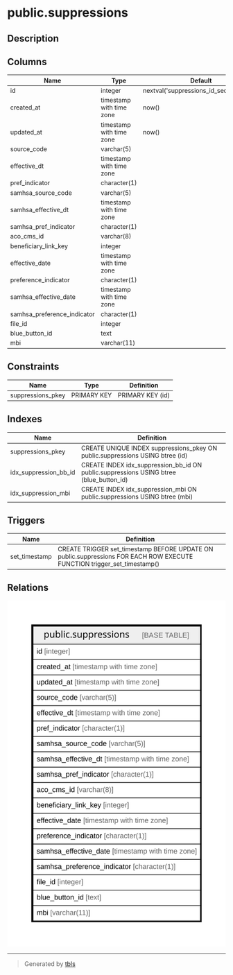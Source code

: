 # public.suppressions

## Description

## Columns

| Name | Type | Default | Nullable | Children | Parents | Comment |
| ---- | ---- | ------- | -------- | -------- | ------- | ------- |
| id | integer | nextval('suppressions_id_seq'::regclass) | false |  |  |  |
| created_at | timestamp with time zone | now() | true |  |  |  |
| updated_at | timestamp with time zone | now() | true |  |  |  |
| source_code | varchar(5) |  | true |  |  |  |
| effective_dt | timestamp with time zone |  | true |  |  |  |
| pref_indicator | character(1) |  | true |  |  |  |
| samhsa_source_code | varchar(5) |  | true |  |  |  |
| samhsa_effective_dt | timestamp with time zone |  | true |  |  |  |
| samhsa_pref_indicator | character(1) |  | true |  |  |  |
| aco_cms_id | varchar(8) |  | true |  |  |  |
| beneficiary_link_key | integer |  | true |  |  |  |
| effective_date | timestamp with time zone |  | true |  |  |  |
| preference_indicator | character(1) |  | true |  |  |  |
| samhsa_effective_date | timestamp with time zone |  | true |  |  |  |
| samhsa_preference_indicator | character(1) |  | true |  |  |  |
| file_id | integer |  | false |  |  |  |
| blue_button_id | text |  | true |  |  |  |
| mbi | varchar(11) |  | true |  |  |  |

## Constraints

| Name | Type | Definition |
| ---- | ---- | ---------- |
| suppressions_pkey | PRIMARY KEY | PRIMARY KEY (id) |

## Indexes

| Name | Definition |
| ---- | ---------- |
| suppressions_pkey | CREATE UNIQUE INDEX suppressions_pkey ON public.suppressions USING btree (id) |
| idx_suppression_bb_id | CREATE INDEX idx_suppression_bb_id ON public.suppressions USING btree (blue_button_id) |
| idx_suppression_mbi | CREATE INDEX idx_suppression_mbi ON public.suppressions USING btree (mbi) |

## Triggers

| Name | Definition |
| ---- | ---------- |
| set_timestamp | CREATE TRIGGER set_timestamp BEFORE UPDATE ON public.suppressions FOR EACH ROW EXECUTE FUNCTION trigger_set_timestamp() |

## Relations

![er](public.suppressions.svg)

---

> Generated by [tbls](https://github.com/k1LoW/tbls)
